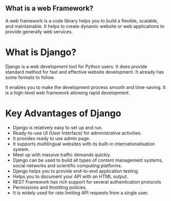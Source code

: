 ## What is a web Framework? 



A web framework is a code library helps you to build a flexible, scalable, and maintainable. It helps to create dynamic website or web applications to provide generally web services. 





# What is Django? 



Django is a web development tool for Python users. It does provide standard method for fast and effective website development. It already has some formats to follow. 



It enables you to make the development process smooth and time-saving. It is a high-level web framework allowing rapid development.  





# Key Advantages of Django 



- Django is relatively easy to set up and run. 
- Ready-to-use UI (User Interface) for administrative activities. 
- It provides ready to use admin page. 
- It supports multilingual websites with its built-in internationalisation system. 
- Meet up with massive traffic demands quickly. 
- Django can be used to build all types of content management systems, social networks and scientific computing platforms. 
- Django helps you to provide end-to-end application testing. 
- Helps you to document your API with an HTML output. 
- REST Framework has rich support for several authentication protocols 
- Permissions and throttling policies. 
- It is widely used for rate limiting API requests from a single user. 
